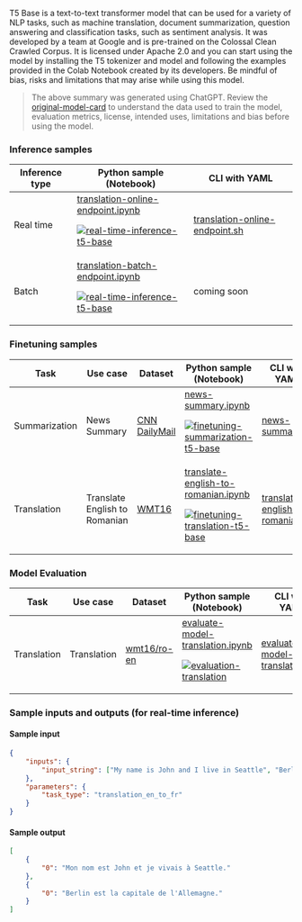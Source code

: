 T5 Base is a text-to-text transformer model that can be used for a variety of NLP tasks, such as machine translation, document summarization, question answering and classification tasks, such as sentiment analysis. It was developed by a team at Google and is pre-trained on the Colossal Clean Crawled Corpus. It is licensed under Apache 2.0 and you can start using the model by installing the T5 tokenizer and model and following the examples provided in the Colab Notebook created by its developers. Be mindful of bias, risks and limitations that may arise while using this model.

> The above summary was generated using ChatGPT. Review the <a href="https://huggingface.co/t5-base" target="_blank">original-model-card</a> to understand the data used to train the model, evaluation metrics, license, intended uses, limitations and bias before using the model.

### Inference samples

Inference type|Python sample (Notebook)|CLI with YAML
|--|--|--|
Real time|<a href="https://aka.ms/azureml-infer-online-sdk-translation" target="_blank">translation-online-endpoint.ipynb</a><p><a href="https://github.com/Azure/azureml-oss-models/actions/workflows/real-time-inference-t5-base_nb.yaml"><img alt="real-time-inference-t5-base" src="https://github.com/Azure/azureml-oss-models/actions/workflows/real-time-inference-t5-base_nb.yaml/badge.svg"/></a></p>|<a href="https://aka.ms/azureml-infer-online-cli-translation" target="_blank">translation-online-endpoint.sh</a>
Batch |<a href="https://aka.ms/azureml-infer-batch-sdk-translation" target="_blank">translation-batch-endpoint.ipynb</a><p><a href="https://github.com/Azure/azureml-oss-models/actions/workflows/real-time-inference-t5-base_nb.yaml"><img alt="real-time-inference-t5-base" src="https://github.com/Azure/azureml-oss-models/actions/workflows/real-time-inference-t5-base_nb.yaml/badge.svg"/></a></p>| coming soon


### Finetuning samples

Task|Use case|Dataset|Python sample (Notebook)|CLI with YAML
|--|--|--|--|--|
Summarization|News Summary|<a href="https://huggingface.co/datasets/cnn_dailymail" target="_blank">CNN DailyMail</a>|<a href="https://aka.ms/azureml-ft-sdk-news-summary" target="_blank">news-summary.ipynb</a><p><a href="https://github.com/Azure/azureml-oss-models/actions/workflows/finetuning-summarization-t5-base_nb.yaml"><img alt="finetuning-summarization-t5-base" src="https://github.com/Azure/azureml-oss-models/actions/workflows/finetuning-summarization-t5-base_nb.yaml/badge.svg"/></a></p>|<a href="https://aka.ms/azureml-ft-cli-news-summary" target="_blank">news-summary.sh</a>
Translation|Translate English to Romanian|<a href="https://huggingface.co/datasets/cnn_dailymail" target="_blank">WMT16</a>|<a href="https://aka.ms/azureml-ft-sdk-translation" target="_blank">translate-english-to-romanian.ipynb</a><p><a href="https://github.com/Azure/azureml-oss-models/actions/workflows/finetuning-translation-t5-base_nb.yaml"><img alt="finetuning-translation-t5-base" src="https://github.com/Azure/azureml-oss-models/actions/workflows/finetuning-stranslation-t5-base_nb.yaml/badge.svg"/></a></p>|<a href="https://aka.ms/azureml-ft-cli-translation" target="_blank">translate-english-to-romanian.sh</a>


### Model Evaluation

Task| Use case| Dataset| Python sample (Notebook)| CLI with YAML
|--|--|--|--|--|
Translation | Translation | <a href="https://huggingface.co/datasets/wmt16/viewer/ro-en/train" target="_blank">wmt16/ro-en</a> | <a href="https://aka.ms/azureml-eval-sdk-translation" target="_blank">evaluate-model-translation.ipynb</a> <p><a href="https://github.com/Azure/azureml-oss-models/actions/workflows/evaluation-translation_nb.yaml"><img alt="evaluation-translation" src="https://github.com/Azure/azureml-oss-models/actions/workflows/evaluation-translation_nb.yaml/badge.svg"/></a></p> | <a href="https://aka.ms/azureml-eval-cli-translation" target="_blank">evaluate-model-translation.yml</a>


### Sample inputs and outputs (for real-time inference)

#### Sample input
```json
{
    "inputs": {
        "input_string": ["My name is John and I live in Seattle", "Berlin is the capital of Germany."]
    },
    "parameters": {
        "task_type": "translation_en_to_fr"
    }
}
```

#### Sample output
```json
[
    {
        "0": "Mon nom est John et je vivais à Seattle."
    },
    {
        "0": "Berlin est la capitale de l'Allemagne."
    }
]
```
